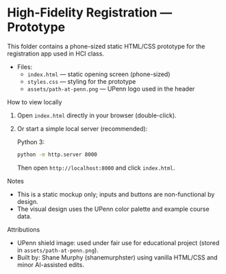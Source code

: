 # High-Fidelity Registration — Prototype

This folder contains a phone-sized static HTML/CSS prototype for the registration app used in HCI class.

- Files:
  - `index.html` — static opening screen (phone-sized)
  - `styles.css` — styling for the prototype
  - `assets/path-at-penn.png` — UPenn logo used in the header

How to view locally

1. Open `index.html` directly in your browser (double-click).
2. Or start a simple local server (recommended):

   Python 3:

   ```bash
   python -m http.server 8000
   ```

   Then open `http://localhost:8000` and click `index.html`.

Notes

- This is a static mockup only; inputs and buttons are non-functional by design.
- The visual design uses the UPenn color palette and example course data.

Attributions

- UPenn shield image: used under fair use for educational project (stored in `assets/path-at-penn.png`).
- Built by: Shane Murphy (shanemurphster) using vanilla HTML/CSS and minor AI-assisted edits.


